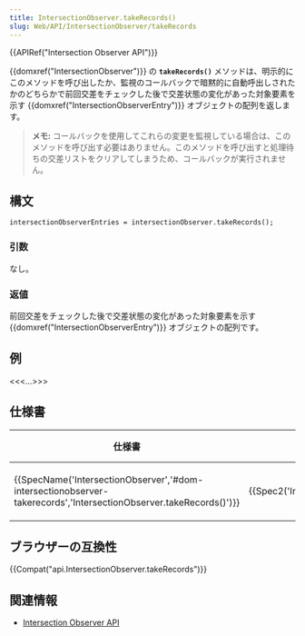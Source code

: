 ```yaml
---
title: IntersectionObserver.takeRecords()
slug: Web/API/IntersectionObserver/takeRecords
---
```

{{APIRef("Intersection Observer API")}}

{{domxref("IntersectionObserver")}} の **`takeRecords()`** メソッドは、明示的にこのメソッドを呼び出したか、監視のコールバックで暗黙的に自動呼出しされたかのどちらかで前回交差をチェックした後で交差状態の変化があった対象要素を示す {{domxref("IntersectionObserverEntry")}} オブジェクトの配列を返します。

> **メモ:** コールバックを使用してこれらの変更を監視している場合は、このメソッドを呼び出す必要はありません。このメソッドを呼び出すと処理待ちの交差リストをクリアしてしまうため、コールバックが実行されません。

## 構文

```
intersectionObserverEntries = intersectionObserver.takeRecords();
```

### 引数

なし。

### 返値

前回交差をチェックした後で交差状態の変化があった対象要素を示す {{domxref("IntersectionObserverEntry")}} オブジェクトの配列です。

## 例

<<<...>>>

## 仕様書

| 仕様書                                                                                                                                                   | 状態                                         | 備考     |
| -------------------------------------------------------------------------------------------------------------------------------------------------------- | -------------------------------------------- | -------- |
| {{SpecName('IntersectionObserver','#dom-intersectionobserver-takerecords','IntersectionObserver.takeRecords()')}} | {{Spec2('IntersectionObserver')}} | 初回定義 |

## ブラウザーの互換性

{{Compat("api.IntersectionObserver.takeRecords")}}

## 関連情報

- [Intersection Observer API](/ja/docs/Web/API/Intersection_Observer_API)
